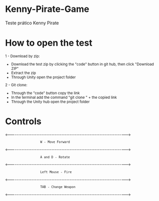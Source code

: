 # Kenny-Pirate-Game
 Teste prático Kenny Pirate
 
 # How to open the test

<sub>

 1 - Download by zip:
 
- Download the test zip by clicking the "code" button in git hub, then click "Download ZIP"
- Extract the zip
- Through Unity open the project folder

2 - Git clone:

- Through the "code" button copy the link
- In the terminal add the command "git clone " + the copied link
- Through the Unity hub open the project folder

</sub>
 
 # Controls
 
 <sub>
 
  <---------------------------------------------------------------------->
            
                       W - Move Forward
   
  <---------------------------------------------------------------------->
  
                       A and D - Rotate
                       
  <---------------------------------------------------------------------->
   
                       Left Mouse - Fire
                
  <---------------------------------------------------------------------->
  
                       TAB - Change Weapon
                       
  <---------------------------------------------------------------------->
  
</sub>

